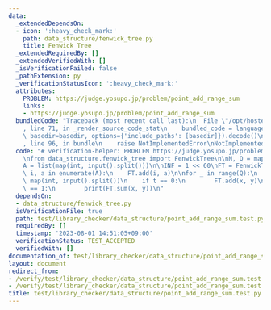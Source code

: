 ```yaml
---
data:
  _extendedDependsOn:
  - icon: ':heavy_check_mark:'
    path: data_structure/fenwick_tree.py
    title: Fenwick Tree
  _extendedRequiredBy: []
  _extendedVerifiedWith: []
  _isVerificationFailed: false
  _pathExtension: py
  _verificationStatusIcon: ':heavy_check_mark:'
  attributes:
    PROBLEM: https://judge.yosupo.jp/problem/point_add_range_sum
    links:
    - https://judge.yosupo.jp/problem/point_add_range_sum
  bundledCode: "Traceback (most recent call last):\n  File \"/opt/hostedtoolcache/PyPy/3.10.12/x64/lib/pypy3.10/site-packages/onlinejudge_verify/documentation/build.py\"\
    , line 71, in _render_source_code_stat\n    bundled_code = language.bundle(stat.path,\
    \ basedir=basedir, options={'include_paths': [basedir]}).decode()\n  File \"/opt/hostedtoolcache/PyPy/3.10.12/x64/lib/pypy3.10/site-packages/onlinejudge_verify/languages/python.py\"\
    , line 96, in bundle\n    raise NotImplementedError\nNotImplementedError\n"
  code: "# verification-helper: PROBLEM https://judge.yosupo.jp/problem/point_add_range_sum\n\
    \nfrom data_structure.fenwick_tree import FenwickTree\n\nN, Q = map(int, input().split())\n\
    A = list(map(int, input().split()))\n\nINF = 1 << 60\nFT = FenwickTree(N)\nfor\
    \ i, a in enumerate(A):\n    FT.add(i, a)\n\nfor _ in range(Q):\n    t, x, y =\
    \ map(int, input().split())\n    if t == 0:\n        FT.add(x, y)\n    elif t\
    \ == 1:\n        print(FT.sum(x, y))\n"
  dependsOn:
  - data_structure/fenwick_tree.py
  isVerificationFile: true
  path: test/library_checker/data_structure/point_add_range_sum.test.py
  requiredBy: []
  timestamp: '2023-08-01 14:51:05+09:00'
  verificationStatus: TEST_ACCEPTED
  verifiedWith: []
documentation_of: test/library_checker/data_structure/point_add_range_sum.test.py
layout: document
redirect_from:
- /verify/test/library_checker/data_structure/point_add_range_sum.test.py
- /verify/test/library_checker/data_structure/point_add_range_sum.test.py.html
title: test/library_checker/data_structure/point_add_range_sum.test.py
---
```

